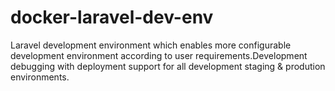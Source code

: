 # docker-laravel-dev-env
Laravel development environment which enables more configurable development environment according to user requirements.Development debugging with deployment support for all development staging &amp; prodution environments.
